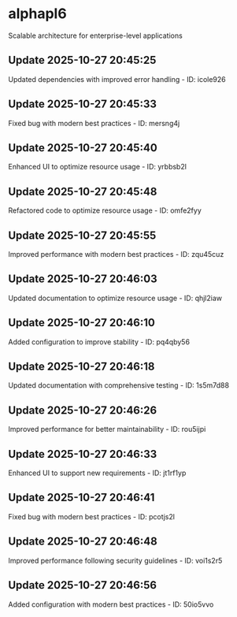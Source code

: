 # alphapl6
Scalable architecture for enterprise-level applications

## Update 2025-10-27 20:45:25
Updated dependencies with improved error handling - ID: icole926


## Update 2025-10-27 20:45:33
Fixed bug with modern best practices - ID: mersng4j


## Update 2025-10-27 20:45:40
Enhanced UI to optimize resource usage - ID: yrbbsb2l


## Update 2025-10-27 20:45:48
Refactored code to optimize resource usage - ID: omfe2fyy


## Update 2025-10-27 20:45:55
Improved performance with modern best practices - ID: zqu45cuz


## Update 2025-10-27 20:46:03
Updated documentation to optimize resource usage - ID: qhjl2iaw


## Update 2025-10-27 20:46:10
Added configuration to improve stability - ID: pq4qby56


## Update 2025-10-27 20:46:18
Updated documentation with comprehensive testing - ID: 1s5m7d88


## Update 2025-10-27 20:46:26
Improved performance for better maintainability - ID: rou5ijpi


## Update 2025-10-27 20:46:33
Enhanced UI to support new requirements - ID: jt1rf1yp


## Update 2025-10-27 20:46:41
Fixed bug with modern best practices - ID: pcotjs2l


## Update 2025-10-27 20:46:48
Improved performance following security guidelines - ID: voi1s2r5


## Update 2025-10-27 20:46:56
Added configuration with modern best practices - ID: 50io5vvo

